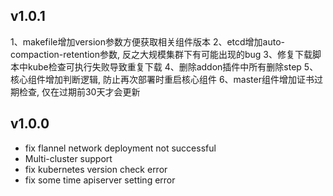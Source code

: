 ## v1.0.1
1、makefile增加version参数方便获取相关组件版本
2、etcd增加auto-compaction-retention参数, 反之大规模集群下有可能出现的bug
3、修复下载脚本中kube检查可执行失败导致重复下载
4、删除addon插件中所有删除step
5、核心组件增加判断逻辑, 防止再次部署时重启核心组件
6、master组件增加证书过期检查, 仅在过期前30天才会更新

## v1.0.0
- fix flannel network deployment not successful
- Multi-cluster support
- fix kubernetes version check error
- fix some time apiserver setting error